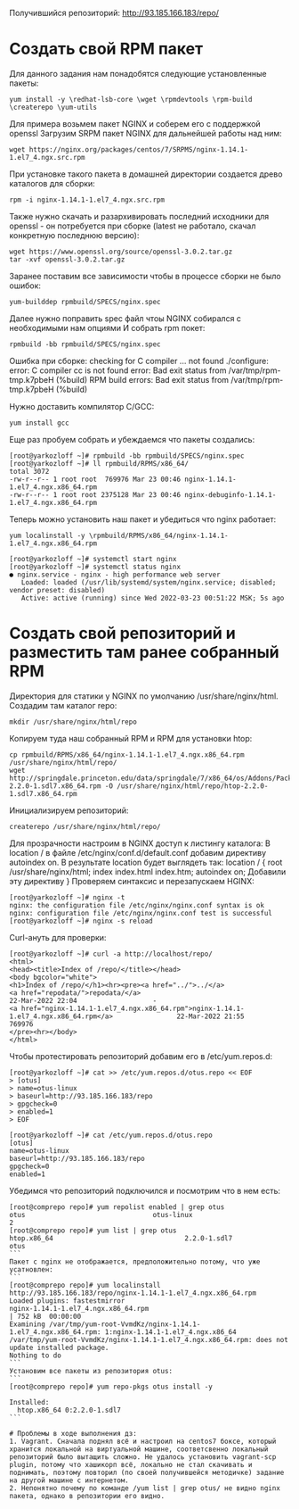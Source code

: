 Получившийся репозиторий: http://93.185.166.183/repo/

# Создать свой RPM пакет
Для данного задания нам понадобятся следующие установленные пакеты:
```
yum install -y \redhat-lsb-core \wget \rpmdevtools \rpm-build \createrepo \yum-utils
```
Для примера возьмем пакет NGINX и соберем его с поддержкой openssl
Загрузим SRPM пакет NGINX для дальнейшей работы над ним:
```
wget https://nginx.org/packages/centos/7/SRPMS/nginx-1.14.1-1.el7_4.ngx.src.rpm
```
При установке такого пакета в домашней директории создается древо каталогов для сборки: 
```
rpm -i nginx-1.14.1-1.el7_4.ngx.src.rpm
```
Также нужно скачать и разархивировать последний исходники для openssl - он потребуется при сборке (latest не работало, скачал конкретную последнюю версию):
```
wget https://www.openssl.org/source/openssl-3.0.2.tar.gz
tar -xvf openssl-3.0.2.tar.gz
```
Заранее поставим все зависимости чтобы в процессе сборки не было ошибок:
```
yum-builddep rpmbuild/SPECS/nginx.spec
```
Далее нужно поправить spec файл чтоы NGINX собирался с необходимыми нам опциями
И собрать rpm покет:
```
rpmbuild -bb rpmbuild/SPECS/nginx.spec
```
Ошибка при сборке:
checking for C compiler ... not found
./configure: error: C compiler cc is not found
error: Bad exit status from /var/tmp/rpm-tmp.k7pbeH (%build)
RPM build errors:
    Bad exit status from /var/tmp/rpm-tmp.k7pbeH (%build)
    
Нужно доставить компилятор C/GCC:
```
yum install gcc
```
Еще раз пробуем собрать и убеждаемся что пакеты создались:
```
[root@yarkozloff ~]# rpmbuild -bb rpmbuild/SPECS/nginx.spec
[root@yarkozloff ~]# ll rpmbuild/RPMS/x86_64/
total 3072
-rw-r--r-- 1 root root  769976 Mar 23 00:46 nginx-1.14.1-1.el7_4.ngx.x86_64.rpm
-rw-r--r-- 1 root root 2375128 Mar 23 00:46 nginx-debuginfo-1.14.1-1.el7_4.ngx.x86_64.rpm
```
Теперь можно установить наш пакет и убедиться что nginx работает:
```
yum localinstall -y \rpmbuild/RPMS/x86_64/nginx-1.14.1-1.el7_4.ngx.x86_64.rpm

[root@yarkozloff ~]# systemctl start nginx
[root@yarkozloff ~]# systemctl status nginx
● nginx.service - nginx - high performance web server
   Loaded: loaded (/usr/lib/systemd/system/nginx.service; disabled; vendor preset: disabled)
   Active: active (running) since Wed 2022-03-23 00:51:22 MSK; 5s ago
```

# Создать свой репозиторий и разместить там ранее собранный RPM
Директория для статики у NGINX по умолчанию /usr/share/nginx/html. Создадим там каталог repo:
```
mkdir /usr/share/nginx/html/repo
```
Копируем туда наш собранный RPM и RPM для установки htop:
```
cp rpmbuild/RPMS/x86_64/nginx-1.14.1-1.el7_4.ngx.x86_64.rpm /usr/share/nginx/html/repo/
wget http://springdale.princeton.edu/data/springdale/7/x86_64/os/Addons/Packages/htop-2.2.0-1.sdl7.x86_64.rpm -O /usr/share/nginx/html/repo/htop-2.2.0-1.sdl7.x86_64.rpm
```
Инициализируем репозиторий:
```
createrepo /usr/share/nginx/html/repo/
```
Для прозрачности настроим в NGINX доступ к листингу каталога:
В location / в файле /etc/nginx/conf.d/default.conf добавим директиву autoindex on. В результате location будет выглядеть так:
location / {
root /usr/share/nginx/html;
index index.html index.htm;
autoindex on; Добавили эту директиву
}
Проверяем синтаксис и перезапускаем HGINX:
```
[root@yarkozloff ~]# nginx -t
nginx: the configuration file /etc/nginx/nginx.conf syntax is ok
nginx: configuration file /etc/nginx/nginx.conf test is successful
[root@yarkozloff ~]# nginx -s reload
```
Curl-ануть для проверки:
```
[root@yarkozloff ~]# curl -a http://localhost/repo/
<html>
<head><title>Index of /repo/</title></head>
<body bgcolor="white">
<h1>Index of /repo/</h1><hr><pre><a href="../">../</a>
<a href="repodata/">repodata/</a>                                          22-Mar-2022 22:04                   -
<a href="nginx-1.14.1-1.el7_4.ngx.x86_64.rpm">nginx-1.14.1-1.el7_4.ngx.x86_64.rpm</a>                22-Mar-2022 21:55              769976
</pre><hr></body>
</html>
```
Чтобы протестировать репозиторий добавим его в /etc/yum.repos.d:
```
[root@yarkozloff ~]# cat >> /etc/yum.repos.d/otus.repo << EOF
> [otus]
> name=otus-linux
> baseurl=http://93.185.166.183/repo
> gpgcheck=0
> enabled=1
> EOF

[root@yarkozloff ~]# cat /etc/yum.repos.d/otus.repo
[otus]
name=otus-linux
baseurl=http://93.185.166.183/repo
gpgcheck=0
enabled=1
```
Убедимся что репозиторий подключился и посмотрим что в нем есть:
````
[root@comprepo repo]# yum repolist enabled | grep otus
otus                                otus-linux                                 2
[root@comprepo repo]# yum list | grep otus
htop.x86_64                                 2.2.0-1.sdl7               otus
```
Пакет с nginx не отображается, предположительно потому, что уже усатновлен:
```
[root@comprepo repo]# yum localinstall http://93.185.166.183/repo/nginx-1.14.1-1.el7_4.ngx.x86_64.rpm
Loaded plugins: fastestmirror
nginx-1.14.1-1.el7_4.ngx.x86_64.rpm                                                                 | 752 kB  00:00:00
Examining /var/tmp/yum-root-VvmdKz/nginx-1.14.1-1.el7_4.ngx.x86_64.rpm: 1:nginx-1.14.1-1.el7_4.ngx.x86_64
/var/tmp/yum-root-VvmdKz/nginx-1.14.1-1.el7_4.ngx.x86_64.rpm: does not update installed package.
Nothing to do
```
Установим все пакеты из репозитория otus:
```
[root@comprepo repo]# yum repo-pkgs otus install -y

Installed:
  htop.x86_64 0:2.2.0-1.sdl7
```

# Проблемы в ходе выполнения дз:
1. Vagrant. Сначала поднял всё и настроил на centos7 боксе, который хранится локальной на виртуальной машине, соответсвенно локальный репозиторий было вытащить сложно. Не удалось установить vagrant-scp plugin, потому что хашикорп всё, локально не стал скачивать и поднимать, поэтому повторил (по cвоей получившейся методичке) задание на другой машине с интернетом.
2. Непонятно почему по команде /yum list | grep otus/ не видно nginx пакета, однако в репозитории его видно. 
